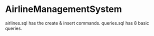# AirlineManagementSystem

airlines.sql has the create & insert commands.
queries.sql has 8 basic queries.
